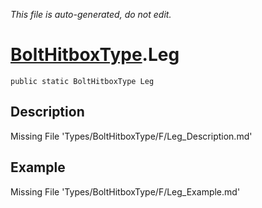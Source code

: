 *This file is auto-generated, do not edit.*

# [BoltHitboxType](Types/BoltHitboxType.md).Leg
`public static BoltHitboxType Leg`
## Description
Missing File 'Types/BoltHitboxType/F/Leg_Description.md'
## Example
Missing File 'Types/BoltHitboxType/F/Leg_Example.md'
